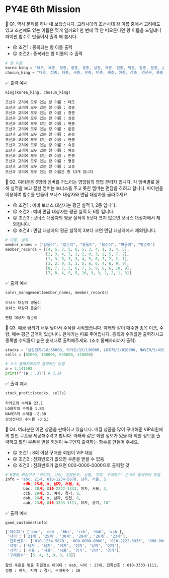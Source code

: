 # PY4E 6th Mission
📌 Q1. 역사 문제를 하나 내 보겠습니다. 고려시대와 조선시대 왕 이름 중에서 고려에도 있고 조선에도 있는 이름은 몇개 일까요? 한 번에 딱 안 떠오른다면 왕 이름을 드릴테니 파이썬 함수로 만들어서 출력 해 봅시다.
* 😲 조건1 : 중복되는 왕 이름 출력
* 😲 조건2 : 중복되는 왕 이름의 수 출력
```python
# 왕 이름
korea_king = "태조, 혜종, 정종, 광종, 경종, 성종, 목종, 현종, 덕종, 정종, 문종, 순종, 선종, 헌종, 숙종, 예종, 인종, 의종, 명종, 신종, 희종, 강종, 고종, 원조, 충렬왕, 충선왕, 충숙왕, 충혜왕, 충목왕, 충정왕, 공민왕, 우왕, 창왕, 공양왕"
chosun_king = "태조, 정종, 태종, 세종, 문종, 단종, 세조, 예종, 성종, 연산군, 중종, 인종, 명종, 선조, 광해군, 인조, 효종, 현종, 숙종, 경종, 영조, 정조, 순조, 헌종, 철종, 고종, 순종"
```
✅ 출력 예시
```python
king(korea_king, chosun_king)
```
```
조선과 고려에 모두 있는 왕 이름 : 태조
조선과 고려에 모두 있는 왕 이름 : 정종
조선과 고려에 모두 있는 왕 이름 : 경종
조선과 고려에 모두 있는 왕 이름 : 성종
조선과 고려에 모두 있는 왕 이름 : 현종
조선과 고려에 모두 있는 왕 이름 : 문종
조선과 고려에 모두 있는 왕 이름 : 순종
조선과 고려에 모두 있는 왕 이름 : 헌종
조선과 고려에 모두 있는 왕 이름 : 숙종
조선과 고려에 모두 있는 왕 이름 : 예종
조선과 고려에 모두 있는 왕 이름 : 인종
조선과 고려에 모두 있는 왕 이름 : 명종
조선과 고려에 모두 있는 왕 이름 : 고종
조선과 고려에 모두 있는 왕 이름은 총 13개 입니다
```

📌 Q2.  여러분은 6명의 멤버를 거느리는 영업팀의 영업 관리자 입니다. 각 멤버별로 올해 실적을 보고 잘한 멤버는 보너스를 주고 못한 멤버는 면담을 하려고 합니다. 파이썬을 이용하여 함수를 만들어 보너스 대상자와 면담 대상자를 골라주세요.
* 😲 조건1 : 예비 보너스 대상자는 평균 실적 1, 2등 입니다.
* 😲 조건2 : 예비 면담 대상자는 평균 실적 5, 6등 입니다.
* 😲 조건3 : 보너스 대상자의 평균 실적이 5보다 크지 않으면 보너스 대상자에서 제외됩니다.
* 😲 조건4 : 면담 대상자의 평균 실적이 3보다 크면 면담 대상자에서 제외됩니다.
```python
# 이름, 실적
member_names = ["갑돌이", "갑순이", "을돌이", "을순이", "병돌이", "병순이"]
member_records = [[4, 5, 3, 5, 6, 5, 3, 4, 1, 3, 4, 5], 
                  [2, 3, 4, 3, 1, 2, 0, 3, 2, 5, 7, 2],  
                  [1, 3, 0, 3, 3, 4, 5, 6, 7, 2, 2, 1], 
                  [3, 2, 9, 2, 3, 5, 6, 6, 4, 6, 9, 9],
                  [8, 7, 7, 5, 6, 7, 5, 8, 8, 6, 10, 9], 
                  [7, 8, 4, 9, 5, 10, 3, 3, 2, 2, 1, 3]]
```
✅ 출력 예시
```python
sales_management(member_names, member_records)
```
```
보너스 대상자 병돌이
보너스 대상자 을순이

면담 대상자 갑순이
```

📌 Q3. 예금 금리가 너무 낮아서 주식을 시작했습니다. 아래와 같이 매수한 종목 이름, 수량, 매수 평균 금액이 있습니다. 판매가는 따로 주어집니다. 종목과 수익률만 출력하시고 종목별 수익률이 높은 순서대로 출력해주세요. (소수 둘째자리까지 출력)
```python
stocks = "삼성전자/10/85000, 카카오/15/130000, LG화학/3/820000, NAVER/5/420000"
sells = [82000, 160000, 835000, 410000]
```
```python
# 소수 둘째자리까지 출력하는 방법
a = 3.141592
print(f"{a : .3}") # 3.14
```
✅ 출력 예시
```python
stock_profit(stocks, sells)
```
```
카카오의 수익률 23.1
LG화학의 수익률 1.83
NAVER의 수익률 -2.38
삼성전자의 수익률 -3.53
```

📌 Q4. 여러분은 어떤 상품을 판매하고 있습니다. 매월 상품을 많이 구매해준 VIP회원에게 할인 쿠폰을 제공해주려고 합니다. 아래와 같은 회원 정보가 있을 때 회원 정보를 출력하고 할인 쿠폰을 받을 회원이 누구인지 출력하는 함수를 만들어 주세요.
* 😲 조건1 : 8회 이상 구매한 회원이 VIP 대상
* 😲 조건2 : 전화번호가 없으면 쿠폰을 받을 수 없음
* 😲 조건3 : 전화번호가 없으면 000-0000-0000으로 출력할 것
```python
# 6명의 회원이고 "아이디, 나이, 전화번호, 성별, 지역, 구매횟수" 순서로 입력되어 있음
info = "abc, 21세, 010-1234-5678, 남자, 서울, 5, 
        cdb, 25세, x, 남자, 서울, 4, 
        bbc, 30세, 010-2222-3333, 여자, 서울, 3, 
        ccb, 29세, x, 여자, 경기, 9, 
        dab, 26세, x, 남자, 인천, 8, 
        aab, 23세, 010-3333-1111, 여자, 경기, 10"
```
✅ 출력 예시
```python
good_customer(info)

{'아이디': ['abc', 'cdb', 'bbc', 'ccb', 'dab', 'aab'], 
 '나이': ['21세', '25세', '30세', '29세', '26세', '23세'], 
 '전화번호': ['010-1234-5678', '000-0000-0000', '010-2222-3333', '000-0000-0000', '000-0000-0000', '010-3333-1111'], 
 '성별': ['남자', '남자', '여자', '여자', '남자', '여자'], 
 '지역': ['서울', '서울', '서울', '경기', '인천', '경기'], 
 '구매횟수': [5, 4, 3, 9, 8, 10]}
```
```
할인 쿠폰을 받을 회원정보 아이디 : aab, 나이 : 23세, 전화번호 : 010-3333-1111, 성별 : 여자, 지역 : 경기, 구매횟수 : 10
```
